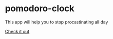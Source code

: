 # pomodoro-clock
This app will help you to stop procastinating all day

<a href="http://leonardogalante.com/pomodoro-clock" target="_blank">Check it out</a>
